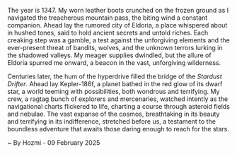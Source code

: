 
The year is 1347.  My worn leather boots crunched on the frozen ground as I navigated the treacherous mountain pass, the biting wind a constant companion.  Ahead lay the rumored city of Eldoria, a place whispered about in hushed tones, said to hold ancient secrets and untold riches.  Each creaking step was a gamble, a test against the unforgiving elements and the ever-present threat of bandits, wolves, and the unknown terrors lurking in the shadowed valleys.  My meager supplies dwindled, but the allure of Eldoria spurred me onward, a beacon in the vast, unforgiving wilderness.

Centuries later, the hum of the hyperdrive filled the bridge of the *Stardust Drifter*.  Ahead lay Kepler-186f, a planet bathed in the red glow of its dwarf star, a world teeming with possibilities, both wondrous and terrifying.  My crew, a ragtag bunch of explorers and mercenaries, watched intently as the navigational charts flickered to life, charting a course through asteroid fields and nebulae.  The vast expanse of the cosmos, breathtaking in its beauty and terrifying in its indifference, stretched before us, a testament to the boundless adventure that awaits those daring enough to reach for the stars.

~ By Hozmi - 09 February 2025
